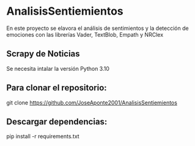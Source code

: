# AnalisisSentiemientos
 En este proyecto se elavora el análisis de sentimientos y la detección de emociones con las librerías Vader, TextBlob, Empath y NRClex
## Scrapy de Noticias
Se necesita intalar la versión Python 3.10

## Para clonar el repositorio:
git clone https://github.com/JoseAponte2001/AnalisisSentiemientos

## Descargar dependencias:
pip install -r requirements.txt
